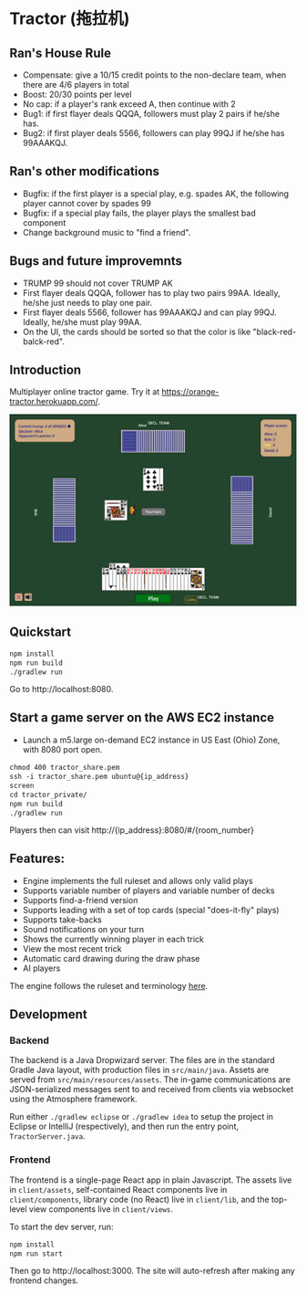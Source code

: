 # Tractor (拖拉机)

## Ran's House Rule
* Compensate: give a 10/15 credit points to the non-declare team, when there are 4/6 players in total
* Boost: 20/30 points per level
* No cap: if a player's rank exceed A, then continue with 2
* Bug1: if first flayer deals QQQA, followers must play 2 pairs if he/she has.
* Bug2: if first player deals 5566, followers can play 99QJ if he/she has 99AAAKQJ.

## Ran's other modifications
* Bugfix: if the first player is a special play, e.g. spades AK, the following player cannot cover by spades 99
* Bugfix: if a special play fails, the player plays the smallest bad component
* Change background music to "find a friend".

## Bugs and future improvemnts
* TRUMP 99 should not cover TRUMP AK
* First flayer deals QQQA, follower has to play two pairs 99AA. Ideally, he/she just needs to play one pair.
* First flayer deals 5566, follower has 99AAAKQJ and can play 99QJ. Ideally, he/she must play 99AA.
* On the UI, the cards should be sorted so that the color is like "black-red-balck-red".

## Introduction
Multiplayer online tractor game. Try it at https://orange-tractor.herokuapp.com/.

![Screenshot](screenshot.png)


## Quickstart

    npm install
    npm run build
    ./gradlew run

Go to http://localhost:8080.

## Start a game server on the AWS EC2 instance
* Launch a m5.large on-demand EC2 instance in US East (Ohio) Zone, with 8080 port open.

```
chmod 400 tractor_share.pem
ssh -i tractor_share.pem ubuntu@{ip_address}
screen
cd tractor_private/
npm run build
./gradlew run
```

Players then can visit http://{ip_address}:8080/#/{room_number}

## Features:

- Engine implements the full ruleset and allows only valid plays
- Supports variable number of players and variable number of decks
- Supports find-a-friend version
- Supports leading with a set of top cards (special "does-it-fly" plays)
- Supports take-backs
- Sound notifications on your turn
- Shows the currently winning player in each trick
- View the most recent trick
- Automatic card drawing during the draw phase
- AI players

The engine follows the ruleset and terminology [here](https://www.pagat.com/kt5/tractor.html).

## Development

### Backend

The backend is a Java Dropwizard server. The files are in the standard Gradle Java layout, with production files in `src/main/java`. Assets are served from `src/main/resources/assets`. The in-game communications are JSON-serialized messages sent to and received from clients via websocket using the Atmosphere framework.

Run either `./gradlew eclipse` or `./gradlew idea` to setup the project in Eclipse or IntelliJ (respectively), and then run the entry point, `TractorServer.java`.

### Frontend

The frontend is a single-page React app in plain Javascript. The assets live in `client/assets`, self-contained React components live in `client/components`, library code (no React) live in `client/lib`, and the top-level view components live in `client/views`.

To start the dev server, run:

    npm install
    npm run start

Then go to http://localhost:3000. The site will auto-refresh after making any frontend changes.

